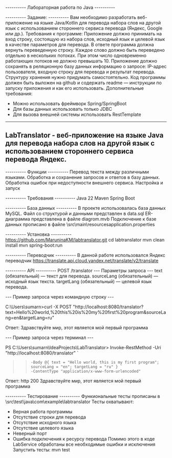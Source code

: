 
---------- Лабораторная работа по Java ---------- 

---------- Задание: ---------- 
Вам необходимо разработать веб-приложение на языке Java/Kotlin для перевода набора слов на другой язык с использованием стороннего сервиса перевода (Яндекс, Google или др.).
Требования к программе:
Приложение должно принимать на вход строку, состоящую из набора слов, исходный язык и целевой язык в качестве параметров для перевода. В ответе программа должна вернуть переведенную строку.
Каждое слово должно быть переведено отдельно в нескольких потоках. При этом число одновременно работающих потоков не должно превышать 10.
Приложение должно сохранять в реляционную базу данных информацию о запросе: IP-адрес пользователя, входную строку для перевода и результат перевода. Структуру хранения нужно придумать самостоятельно.
Код программы должен быть выложен на github и содержать readme — инструкции по запуску приложения и как его использовать.
Дополнительные требования:
- Можно использовать фреймворк Spring/SpringBoot
- Для базы данных использовать только JDBC
- Для вызова внешней системы использовать RestTemplate

-------------------------------------------------------------- 
LabTranslator - веб-приложение на языке Java для перевода набора слов на другой язык с использованием стороннего сервиса перевода Яндекс.
-------------------------------------------------------------- 

---------- Функции ---------- 
Перевод текста между различными языками.
Обработка и сохранение запросов и ответов в базу данных.
Обработка ошибок при недоступности внешнего сервиса.
Настройка и запуск

---------- Требования ---------- 
Java 22
Maven
Spring Boot

---------- База данных ---------- 
В проекте использовалась база данных MySQL.
Файл со структурой и данными представлен в data.sql
ER-диаграмма представлена в файле diagrom.mvb
Подключение к базе данных прописано в файле \src\main\resourcesapplication.properties

---------- Установка ---------- 
https://github.com/MaruninaKM/labtranslator.git
cd labtranslator
mvn clean install
mvn spring-boot:run

---------- Переводчик ---------- 
В данной работе использовался Яндекс переводчик
https://translate.api.cloud.yandex.net/translate/v2/translate


---------- API ---------- 
POST /translator
--- Параметры запроса ---
text (обязательный) — текст для перевода.
sourceLang (обязательный) — исходный язык текста.
targetLang (обязательный) — целевой язык перевода.

--- Пример запроса через командную строку --- 

C:\Users\sumarn>curl -X POST "http://localhost:8080/translator?text=Hello%20world,%20this%20is%20my%20first%20program&sourceLang=en&targetLang=ru"

Ответ: Здравствуйте мир, этот является мой первый программа

--- Пример запроса через терминал --- 

PS C:\Users\sumarn\IdeaProjects\LabTranslator> Invoke-RestMethod -Uri "http://localhost:8080/translator" `
>>     -Body @{ text = "Hello world, this is my first program"; sourceLang = "en"; targetLang = "ru" } `
>>     -ContentType "application/x-www-form-urlencoded"

Ответ: http 200 Здравствуйте мир, этот является мой первый программа

---------- Тестирование ---------- 
Функиональные тесты прописаны в \src\test\java\com\example\labtranslator
Тесты охватывают:
- Верная работа программы
- Отсутствие строки для перевода
- Отсутствие исходного языка
- Отсутствие целевого языка
- Неверный порт
- Ошибка подключения к ресурсу перевода
Помимо этого в коде LabService обработаны все необходимые ошибки и исключения
Запустить тесты:
mvn test
